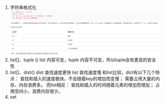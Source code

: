 <!--
 * @Author: Liu Weilong
 * @Date: 2021-04-22 16:33:35
 * @LastEditors: Liu Weilong 
 * @LastEditTime: 2021-04-22 16:48:13
 * @FilePath: /Codes/27. python_basic/basic_liao_xue_feng/doc.md
 * @Description: 
-->
1. 字符串格式化
   ![](./pic/1.png)
2. list[]、tuple ()
   list 内容可变，tuple 内容不可变，所以tuple会有更高的安全性
3. list[]、dist{}
   dist 查找速度更快 list 查找速度慢
   和list比较，dict有以下几个特点：
    查找和插入的速度极快，不会随着key的增加而变慢；
    需要占用大量的内存，内存浪费多。
    而list相反：
    查找和插入的时间随着元素的增加而增加；
    占用空间小，浪费内存很少。
4. set